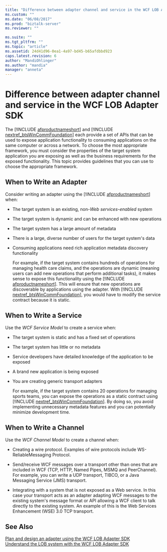 ```yaml
---
title: "Difference between adapter channel and service in the WCF LOB Adapter SDK | Microsoft Docs"
ms.custom: ""
ms.date: "06/08/2017"
ms.prod: "biztalk-server"
ms.reviewer: ""

ms.suite: ""
ms.tgt_pltfrm: ""
ms.topic: "article"
ms.assetid: 24d41d96-0ea1-4a97-bd45-b65afdbbd923
caps.latest.revision: 6
author: "MandiOhlinger"
ms.author: "mandia"
manager: "anneta"
---
```

# Difference between adapter channel and service in the WCF LOB Adapter SDK
The [!INCLUDE [afproductnameshort](../../includes/afproductnameshort-md.md)] and [!INCLUDE [nextref_btsWinCommFoundation](../../includes/nextref-btswincommfoundation-md.md)] each provide a set of APIs that can be used to expose application functionality to consuming applications on the same computer or across a network. To choose the most appropriate framework, you must consider the properties of the target system application you are exposing as well as the business requirements for the exposed functionality. This topic provides guidelines that you can use to choose the appropriate framework.  
  
## When to Write an Adapter  
 Consider writing an adapter using the [!INCLUDE [afproductnameshort](../../includes/afproductnameshort-md.md)] when:  
  
- The target system is an existing, non-*Web services-enabled* system  
  
- The target system is dynamic and can be enhanced with new operations  
  
- The target system has a large amount of metadata  
  
- There is a large, diverse number of users for the target system's data  
  
- Consuming applications need rich application metadata discovery functionality  
  
  For example, if the target system contains hundreds of operations for managing health care claims, and the operations are dynamic (meaning users can add new operations that perform additional tasks), it makes sense to expose this functionality using the [!INCLUDE [afproductnameshort](../../includes/afproductnameshort-md.md)]. This will ensure that new operations are discoverable by applications using the adapter. With [!INCLUDE [nextref_btsWinCommFoundation](../../includes/nextref-btswincommfoundation-md.md)], you would have to modify the service contract because it is static.  
  
## When to Write a Service  
 Use the *WCF Service Model* to create a service when:  
  
- The target system is static and has a fixed set of operations  
  
- The target system has little or no metadata  
  
- Service developers have detailed knowledge of the application to be exposed  
  
- A brand new application is being exposed  
  
- You are creating generic transport adapters  
  
  For example, if the target system contains 20 operations for managing sports teams, you can expose the operations as a static contract using [!INCLUDE [nextref_btsWinCommFoundation](../../includes/nextref-btswincommfoundation-md.md)]. By doing so, you avoid implementing unnecessary metadata features and you can potentially minimize development time.  
  
## When to Write a Channel  
 Use the *WCF Channel Model* to create a channel when:  
  
-   Creating a wire protocol. Examples of wire protocols include WS-ReliableMessaging Protocol.  
  
-   Send/receive WCF messages over a transport other than ones that are included in WCF (TCP, HTTP, Named Pipes, MSMQ and PeerChannel). For example, you can write a UDP transport, TIBCO, or a Java Messaging Service (JMS) transport.  
  
-   Integrating with a system that is not exposed as a Web service.  In this case your transport acts as an adapter adapting WCF messages to the existing system's message format or API allowing a WCF client to talk directly to the existing system. An example of this is the Web Services Enhancement (WSE) 3.0 TCP transport.  
  
## See Also  
 [Plan and design an adapter using the WCF LOB Adapter SDK](../../adapters-and-accelerators/wcf-lob-adapter-sdk/plan-and-design-an-adapter-using-the-wcf-lob-adapter-sdk.md)   
 [Understand the LOB system with the WCF LOB Adapter SDK](../../adapters-and-accelerators/wcf-lob-adapter-sdk/understand-the-lob-system-with-the-wcf-lob-adapter-sdk.md)